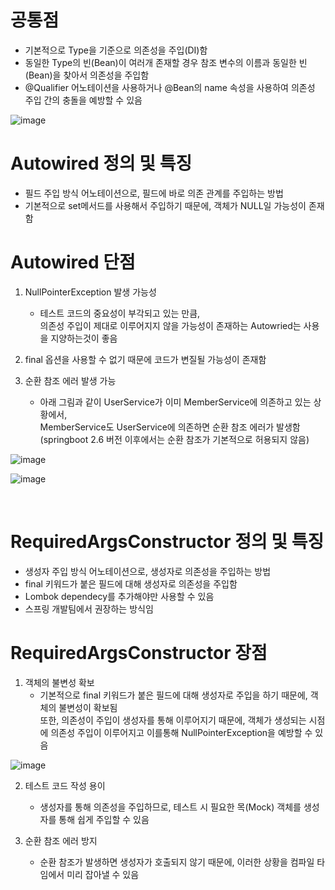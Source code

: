 # 공통점
- 기본적으로 Type을 기준으로 의존성을 주입(DI)함
- 동일한 Type의 빈(Bean)이 여러개 존재할 경우 참조 변수의 이름과 동일한 빈(Bean)을 찾아서 의존성을 주입함
- @Qualifier 어노테이션을 사용하거나 @Bean의 name 속성을 사용하여 의존성 주입 간의 충돌을 예방할 수 있음
  
![image](https://github.com/user-attachments/assets/f935e195-bf41-4e83-a24a-e6735c113e03)

# Autowired 정의 및 특징
- 필드 주입 방식 어노테이션으로, 필드에 바로 의존 관계를 주입하는 방법
- 기본적으로 set메서드를 사용해서 주입하기 때문에, 객체가 NULL일 가능성이 존재함

# Autowired 단점
1. NullPointerException 발생 가능성
    - 테스트 코드의 중요성이 부각되고 있는 만큼, <br>
      의존성 주입이 제대로 이루어지지 않을 가능성이 존재하는 Autowried는 사용을 지양하는것이 좋음

2. final 옵션을 사용할 수 없기 때문에 코드가 변질될 가능성이 존재함

3. 순환 참조 에러 발생 가능
    - 아래 그림과 같이 UserService가 이미 MemberService에 의존하고 있는 상황에서, <br>
      MemberService도 UserService에 의존하면 순환 참조 에러가 발생함 <br>
      (springboot 2.6 버전 이후에서는 순환 참조가 기본적으로 허용되지 않음)

![image](https://github.com/user-attachments/assets/d510c338-24fc-44a9-8a87-9a3b74c01629)

![image](https://github.com/user-attachments/assets/e1a646ed-bbe4-496a-9095-34e8bd36fd14)

<br>

# RequiredArgsConstructor 정의 및 특징
- 생성자 주입 방식 어노테이션으로, 생성자로 의존성을 주입하는 방법
- final 키워드가 붙은 필드에 대해 생성자로 의존성을 주입함
- Lombok dependecy를 추가해야만 사용할 수 있음
- 스프링 개발팀에서 권장하는 방식임

# RequiredArgsConstructor 장점
1. 객체의 불변성 확보
    - 기본적으로 final 키워드가 붙은 필드에 대해 생성자로 주입을 하기 때문에, 객체의 불변성이 확보됨 <br>
      또한, 의존성이 주입이 생성자를 통해 이루어지기 때문에,
      객체가 생성되는 시점에 의존성 주입이 이루어지고 이를통해 NullPointerException을 예방할 수 있음

![image](https://github.com/user-attachments/assets/1252d9ea-4ac3-4ecb-abac-a462878be081)

2. 테스트 코드 작성 용이
    - 생성자를 통해 의존성을 주입하므로, 테스트 시 필요한 목(Mock) 객체를 생성자를 통해 쉽게 주입할 수 있음 <br>

3. 순환 참조 에러 방지
    - 순환 참조가 발생하면 생성자가 호출되지 않기 때문에, 이러한 상황을 컴파일 타임에서 미리 잡아낼 수 있음
